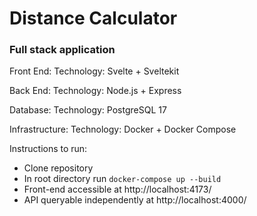 # Distance Calculator
### Full stack application

Front End: 
    Technology: Svelte + Sveltekit

Back End:
    Technology: Node.js + Express

Database:
    Technology: PostgreSQL 17

Infrastructure:
    Technology: Docker + Docker Compose

Instructions to run:
- Clone repository
- In root directory run `docker-compose up --build`
- Front-end accessible at http://localhost:4173/
- API queryable independently at http://localhost:4000/